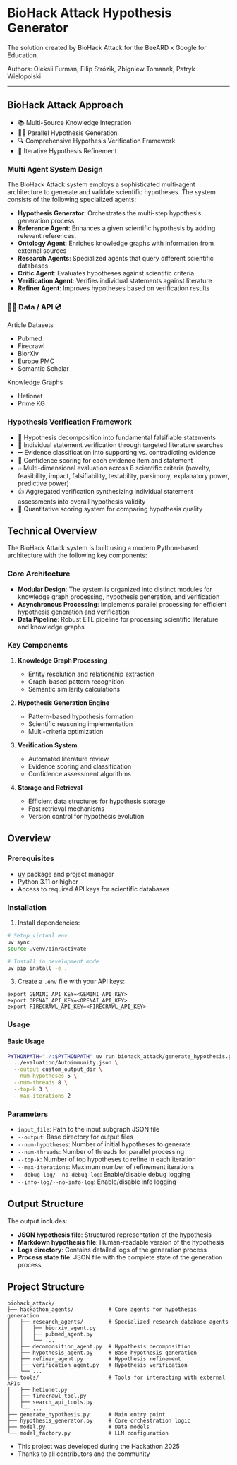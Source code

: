# BioHack Attack Hypothesis Generator

The solution created by BioHack Attack for the BeeARD x Google for Education.

Authors: Oleksii Furman, Filip Strózik, Zbigniew Tomanek, Patryk Wielopolski 

---

## BioHack Attack Approach

- 📚 Multi-Source Knowledge Integration
- 🧞‍♂️ Parallel Hypothesis Generation
- 🔍 Comprehensive Hypothesis Verification Framework
- 🔁 Iterative Hypothesis Refinement

### Multi Agent System Design

The BioHack Attack system employs a sophisticated multi-agent architecture to generate and validate scientific hypotheses. The system consists of the following specialized agents:

- **Hypothesis Generator**: Orchestrates the multi-step hypothesis generation process
- **Reference Agent**: Enhances a given scientific hypothesis by adding relevant references.
- **Ontology Agent**: Enriches knowledge graphs with information from external sources
- **Research Agents**: Specialized agents that query different scientific databases
- **Critic Agent**: Evaluates hypotheses against scientific criteria
- **Verification Agent**: Verifies individual statements against literature
- **Refiner Agent**: Improves hypotheses based on verification results

### 🧑‍💻 Data / API 💿

Article Datasets
- Pubmed
- Firecrawl
- BiorXiv
- Europe PMC
- Semantic Scholar

Knowledge Graphs
- Hetionet
- Prime KG

### Hypothesis Verification Framework

- 💁 Hypothesis decomposition into fundamental falsifiable statements
- 🔎 Individual statement verification through targeted literature searches
- ➖ Evidence classification into supporting vs. contradicting evidence
- 💪 Confidence scoring for each evidence item and statement
- 🎶 Multi-dimensional evaluation across 8 scientific criteria (novelty, feasibility, impact, falsifiability, testability, parsimony, explanatory power, predictive power)
- 👍 Aggregated verification synthesizing individual statement assessments into overall hypothesis validity
- 🤝 Quantitative scoring system for comparing hypothesis quality

## Technical Overview

The BioHack Attack system is built using a modern Python-based architecture with the following key components:

### Core Architecture
- **Modular Design**: The system is organized into distinct modules for knowledge graph processing, hypothesis generation, and verification
- **Asynchronous Processing**: Implements parallel processing for efficient hypothesis generation and verification
- **Data Pipeline**: Robust ETL pipeline for processing scientific literature and knowledge graphs

### Key Components
1. **Knowledge Graph Processing**
   - Entity resolution and relationship extraction
   - Graph-based pattern recognition
   - Semantic similarity calculations

2. **Hypothesis Generation Engine**
   - Pattern-based hypothesis formation
   - Scientific reasoning implementation
   - Multi-criteria optimization

3. **Verification System**
   - Automated literature review
   - Evidence scoring and classification
   - Confidence assessment algorithms

4. **Storage and Retrieval**
   - Efficient data structures for hypothesis storage
   - Fast retrieval mechanisms
   - Version control for hypothesis evolution

## Overview

### Prerequisites

- [uv](https://docs.astral.sh/uv/getting-started/installation/) package and project manager
- Python 3.11 or higher
- Access to required API keys for scientific databases

### Installation

1. Install dependencies:
```bash
# Setup virtual env
uv sync
source .venv/bin/activate

# Install in development mode
uv pip install -e .
```

3. Create a `.env` file with your API keys:
```
export GEMINI_API_KEY=<GEMINI_API_KEY>
export OPENAI_API_KEY=<OPENAI_API_KEY>
export FIRECRAWL_API_KEY=<FIRECRAWL_API_KEY>
```

### Usage

#### Basic Usage


```bash
PYTHONPATH="./:$PYTHONPATH" uv run biohack_attack/generate_hypothesis.py \
  ../evaluation/Autoimmunity.json \
  --output custom_output_dir \
  --num-hypotheses 5 \
  --num-threads 8 \
  --top-k 3 \
  --max-iterations 2
```

### Parameters

- `input_file`: Path to the input subgraph JSON file
- `--output`: Base directory for output files
- `--num-hypotheses`: Number of initial hypotheses to generate
- `--num-threads`: Number of threads for parallel processing
- `--top-k`: Number of top hypotheses to refine in each iteration
- `--max-iterations`: Maximum number of refinement iterations
- `--debug-log/--no-debug-log`: Enable/disable debug logging
- `--info-log/--no-info-log`: Enable/disable info logging

## Output Structure

The output includes:

- **JSON hypothesis file**: Structured representation of the hypothesis
- **Markdown hypothesis file**: Human-readable version of the hypothesis
- **Logs directory**: Contains detailed logs of the generation process
- **Process state file**: JSON file with the complete state of the generation process

## Project Structure

```
biohack_attack/
├── hackathon_agents/           # Core agents for hypothesis generation
│   ├── research_agents/        # Specialized research database agents
│   │   ├── biorxiv_agent.py
│   │   ├── pubmed_agent.py
│   │   └── ...
│   ├── decomposition_agent.py  # Hypothesis decomposition
│   ├── hypothesis_agent.py     # Base hypothesis generation
│   ├── refiner_agent.py        # Hypothesis refinement
│   ├── verification_agent.py   # Hypothesis verification
│   └── ...
├── tools/                      # Tools for interacting with external APIs
│   ├── hetionet.py
│   ├── firecrawl_tool.py
│   ├── search_api_tools.py
│   └── ...
├── generate_hypothesis.py      # Main entry point
├── hypothesis_generator.py     # Core orchestration logic
├── model.py                    # Data models
└── model_factory.py            # LLM configuration
```

- This project was developed during the Hackathon 2025
- Thanks to all contributors and the community

